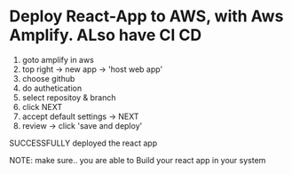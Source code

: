 # Deploy React-App to AWS, with Aws Amplify. ALso have CI CD

1. goto amplify in aws
2. top right -> new app -> 'host web app'
3. choose github
4. do authetication
5. select repositoy & branch
6. click NEXT
7. accept default settings -> NEXT
8. review -> click 'save and deploy'

SUCCESSFULLY deployed the react app

NOTE: make sure.. you are able to Build your react app in your system
